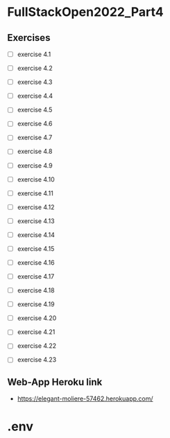 # FullStackOpen2022_Part4
## Exercises
- [ ] exercise 4.1
- [ ] exercise 4.2
- [ ] exercise 4.3
- [ ] exercise 4.4
- [ ] exercise 4.5
- [ ] exercise 4.6
- [ ] exercise 4.7
- [ ] exercise 4.8
- [ ] exercise 4.9
- [ ] exercise 4.10
- [ ] exercise 4.11
- [ ] exercise 4.12
- [ ] exercise 4.13
- [ ] exercise 4.14
- [ ] exercise 4.15
- [ ] exercise 4.16
- [ ] exercise 4.17
- [ ] exercise 4.18
- [ ] exercise 4.19
- [ ] exercise 4.20
- [ ] exercise 4.21
- [ ] exercise 4.22
- [ ] exercise 4.23


## Web-App Heroku link
- https://elegant-moliere-57462.herokuapp.com/
# .env